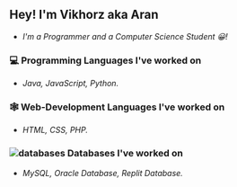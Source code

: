 ## Hey! I'm Vikhorz aka Aran 
- *I'm a Programmer and a Computer Science Student 😀!*

### 💻 Programming Languages I've worked on

- *Java, JavaScript, Python.*

### 🕸 Web-Development Languages I've worked on

- *HTML, CSS, PHP.*

### ![databases](https://user-images.githubusercontent.com/76783878/137024581-6cb0932e-188b-44e3-85af-c32ce1db13dc.png) Databases I've worked on 

- *MySQL, Oracle Database, Replit Database.*
<!---
Vikhorz/Vikhorz is a ✨ special ✨ repository because its `README.md` (this file) appears on your GitHub profile.
You can click the Preview link to take a look at your changes.
--->
 
